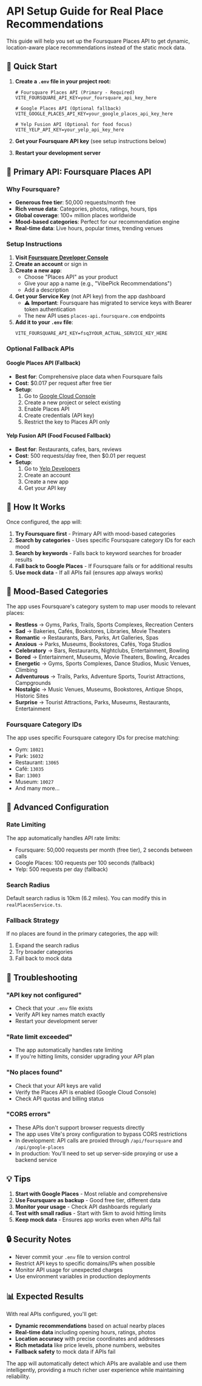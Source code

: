 # API Setup Guide for Real Place Recommendations

This guide will help you set up the Foursquare Places API to get dynamic, location-aware place recommendations instead of the static mock data.

## 🚀 Quick Start

1. **Create a `.env` file in your project root:**
   ```env
   # Foursquare Places API (Primary - Required)
   VITE_FOURSQUARE_API_KEY=your_foursquare_api_key_here
   
   # Google Places API (Optional fallback)
   VITE_GOOGLE_PLACES_API_KEY=your_google_places_api_key_here
   
   # Yelp Fusion API (Optional for food focus)
   VITE_YELP_API_KEY=your_yelp_api_key_here
   ```

2. **Get your Foursquare API key** (see setup instructions below)

3. **Restart your development server**

## 🔑 Primary API: Foursquare Places API

### Why Foursquare?
- **Generous free tier**: 50,000 requests/month free
- **Rich venue data**: Categories, photos, ratings, hours, tips
- **Global coverage**: 100+ million places worldwide
- **Mood-based categories**: Perfect for our recommendation engine
- **Real-time data**: Live hours, popular times, trending venues

### Setup Instructions
1. **Visit [Foursquare Developer Console](https://foursquare.com/developers/)**
2. **Create an account** or sign in
3. **Create a new app**:
   - Choose "Places API" as your product
   - Give your app a name (e.g., "VibePick Recommendations")
   - Add a description
4. **Get your Service Key** (not API key) from the app dashboard
   - ⚠️ **Important**: Foursquare has migrated to service keys with Bearer token authentication
   - The new API uses `places-api.foursquare.com` endpoints
5. **Add it to your `.env` file**:
   ```env
   VITE_FOURSQUARE_API_KEY=fsq3YOUR_ACTUAL_SERVICE_KEY_HERE
   ```

### Optional Fallback APIs

#### Google Places API (Fallback)
- **Best for**: Comprehensive place data when Foursquare fails
- **Cost**: $0.017 per request after free tier
- **Setup**: 
  1. Go to [Google Cloud Console](https://console.cloud.google.com/)
  2. Create a new project or select existing
  3. Enable Places API
  4. Create credentials (API key)
  5. Restrict the key to Places API only

#### Yelp Fusion API (Food Focused Fallback)
- **Best for**: Restaurants, cafes, bars, reviews
- **Cost**: 500 requests/day free, then $0.01 per request
- **Setup**:
  1. Go to [Yelp Developers](https://www.yelp.com/developers)
  2. Create an account
  3. Create a new app
  4. Get your API key

## 📱 How It Works

Once configured, the app will:

1. **Try Foursquare first** - Primary API with mood-based categories
2. **Search by categories** - Uses specific Foursquare category IDs for each mood
3. **Search by keywords** - Falls back to keyword searches for broader results
4. **Fall back to Google Places** - If Foursquare fails or for additional results
5. **Use mock data** - If all APIs fail (ensures app always works)

## 🎯 Mood-Based Categories

The app uses Foursquare's category system to map user moods to relevant places:

- **Restless** → Gyms, Parks, Trails, Sports Complexes, Recreation Centers
- **Sad** → Bakeries, Cafés, Bookstores, Libraries, Movie Theaters
- **Romantic** → Restaurants, Bars, Parks, Art Galleries, Spas
- **Anxious** → Parks, Museums, Bookstores, Cafés, Yoga Studios
- **Celebratory** → Bars, Restaurants, Nightclubs, Entertainment, Bowling
- **Bored** → Entertainment, Museums, Movie Theaters, Bowling, Arcades
- **Energetic** → Gyms, Sports Complexes, Dance Studios, Music Venues, Climbing
- **Adventurous** → Trails, Parks, Adventure Sports, Tourist Attractions, Campgrounds
- **Nostalgic** → Music Venues, Museums, Bookstores, Antique Shops, Historic Sites
- **Surprise** → Tourist Attractions, Parks, Museums, Restaurants, Entertainment

### Foursquare Category IDs
The app uses specific Foursquare category IDs for precise matching:
- Gym: `18021`
- Park: `16032`
- Restaurant: `13065`
- Café: `13035`
- Bar: `13003`
- Museum: `10027`
- And many more...

## 🔧 Advanced Configuration

### Rate Limiting
The app automatically handles API rate limits:
- Foursquare: 50,000 requests per month (free tier), 2 seconds between calls
- Google Places: 100 requests per 100 seconds (fallback)
- Yelp: 500 requests per day (fallback)

### Search Radius
Default search radius is 10km (6.2 miles). You can modify this in `realPlacesService.ts`.

### Fallback Strategy
If no places are found in the primary categories, the app will:
1. Expand the search radius
2. Try broader categories
3. Fall back to mock data

## 🚨 Troubleshooting

### "API key not configured"
- Check that your `.env` file exists
- Verify API key names match exactly
- Restart your development server

### "Rate limit exceeded"
- The app automatically handles rate limiting
- If you're hitting limits, consider upgrading your API plan

### "No places found"
- Check that your API keys are valid
- Verify the Places API is enabled (Google Cloud Console)
- Check API quotas and billing status

### "CORS errors"
- These APIs don't support browser requests directly
- The app uses Vite's proxy configuration to bypass CORS restrictions
- In development: API calls are proxied through `/api/foursquare` and `/api/google-places`
- In production: You'll need to set up server-side proxying or use a backend service

## 💡 Tips

1. **Start with Google Places** - Most reliable and comprehensive
2. **Use Foursquare as backup** - Good free tier, different data
3. **Monitor your usage** - Check API dashboards regularly
4. **Test with small radius** - Start with 5km to avoid hitting limits
5. **Keep mock data** - Ensures app works even when APIs fail

## 🔒 Security Notes

- Never commit your `.env` file to version control
- Restrict API keys to specific domains/IPs when possible
- Monitor API usage for unexpected charges
- Use environment variables in production deployments

## 📊 Expected Results

With real APIs configured, you'll get:
- **Dynamic recommendations** based on actual nearby places
- **Real-time data** including opening hours, ratings, photos
- **Location accuracy** with precise coordinates and addresses
- **Rich metadata** like price levels, phone numbers, websites
- **Fallback safety** to mock data if APIs fail

The app will automatically detect which APIs are available and use them intelligently, providing a much richer user experience while maintaining reliability.

